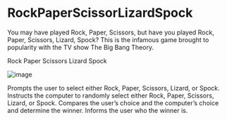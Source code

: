 # RockPaperScissorLizardSpock

You may have played Rock, Paper, Scissors, but have you played Rock, Paper, Scissors, Lizard, Spock? This is the infamous game brought to popularity with the TV show The Big Bang Theory.

Rock Paper Scissors Lizard Spock

![image](https://content.codecademy.com/courses/learn-cpp/conditionals-and-logic/RPSLS.gif)

Prompts the user to select either Rock, Paper, Scissors, Lizard, or Spock.
Instructs the computer to randomly select either Rock, Paper, Scissors, Lizard, or Spock.
Compares the user’s choice and the computer’s choice and determine the winner.
Informs the user who the winner is.
